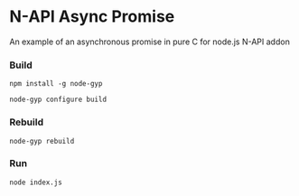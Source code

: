 # N-API Async Promise
An example of an asynchronous promise in pure C for node.js N-API addon

### Build

`npm install -g node-gyp`

`node-gyp configure build`

### Rebuild

`node-gyp rebuild`

### Run

`node index.js`
